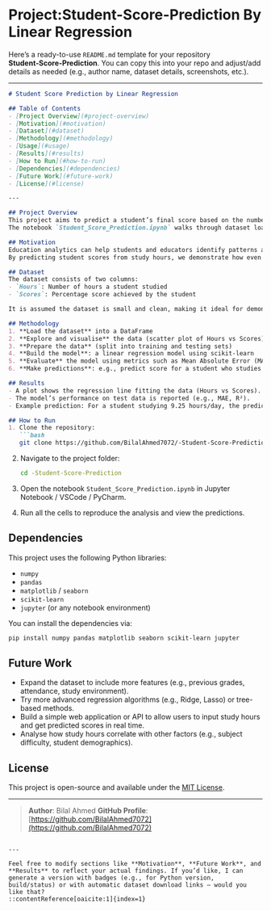 # Project:Student-Score-Prediction By Linear Regression 
Here’s a ready-to-use `README.md` template for your repository **Student‑Score‑Prediction**. You can copy this into your repo and adjust/add details as needed (e.g., author name, dataset details, screenshots, etc.).

---

````markdown
# Student Score Prediction by Linear Regression

## Table of Contents
- [Project Overview](#project-overview)  
- [Motivation](#motivation)  
- [Dataset](#dataset)  
- [Methodology](#methodology)  
- [Usage](#usage)  
- [Results](#results)  
- [How to Run](#how-to-run)  
- [Dependencies](#dependencies)  
- [Future Work](#future-work)  
- [License](#license)  

---

## Project Overview  
This project aims to predict a student’s final score based on the number of hours they study, using a simple linear regression model.  
The notebook `Student_Score_Prediction.ipynb` walks through dataset loading, exploratory data analysis (EDA), model building, evaluation, and final predictions.

## Motivation  
Education analytics can help students and educators identify patterns and make data-driven decisions.  
By predicting student scores from study hours, we demonstrate how even a simple model can provide actionable insights.

## Dataset  
The dataset consists of two columns:  
- `Hours`: Number of hours a student studied  
- `Scores`: Percentage score achieved by the student  

It is assumed the dataset is small and clean, making it ideal for demonstration of regression modelling.

## Methodology  
1. **Load the dataset** into a DataFrame  
2. **Explore and visualise** the data (scatter plot of Hours vs Scores)  
3. **Prepare the data** (split into training and testing sets)  
4. **Build the model**: a linear regression model using scikit-learn  
5. **Evaluate** the model using metrics such as Mean Absolute Error (MAE) and R²  
6. **Make predictions**: e.g., predict score for a student who studies X hours  

## Results  
- A plot shows the regression line fitting the data (Hours vs Scores).  
- The model’s performance on test data is reported (e.g., MAE, R²).  
- Example prediction: For a student studying 9.25 hours/day, the predicted score is ~**X%**.

## How to Run  
1. Clone the repository:  
   ```bash
   git clone https://github.com/BilalAhmed7072/-Student-Score-Prediction.git
````

2. Navigate to the project folder:

   ```bash
   cd -Student-Score-Prediction
   ```
3. Open the notebook `Student_Score_Prediction.ipynb` in Jupyter Notebook / VSCode / PyCharm.
4. Run all the cells to reproduce the analysis and view the predictions.

## Dependencies

This project uses the following Python libraries:

* `numpy`
* `pandas`
* `matplotlib` / `seaborn`
* `scikit-learn`
* `jupyter` (or any notebook environment)

You can install the dependencies via:

```bash
pip install numpy pandas matplotlib seaborn scikit-learn jupyter
```

## Future Work

* Expand the dataset to include more features (e.g., previous grades, attendance, study environment).
* Try more advanced regression algorithms (e.g., Ridge, Lasso) or tree-based methods.
* Build a simple web application or API to allow users to input study hours and get predicted scores in real time.
* Analyse how study hours correlate with other factors (e.g., subject difficulty, student demographics).

## License

This project is open-source and available under the [MIT License](LICENSE).

---

> **Author**: Bilal Ahmed
> **GitHub Profile**: [https://github.com/BilalAhmed7072](https://github.com/BilalAhmed7072)

```

---

Feel free to modify sections like **Motivation**, **Future Work**, and **Results** to reflect your actual findings. If you’d like, I can generate a version with badges (e.g., for Python version, build/status) or with automatic dataset download links — would you like that?
::contentReference[oaicite:1]{index=1}
```
